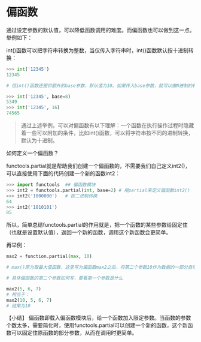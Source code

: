# 偏函数

通过设定参数的默认值，可以降低函数调用的难度。而偏函数也可以做到这一点。举例如下：

int()函数可以把字符串转换为整数，当仅传入字符串时，int()函数默认按十进制转换： 

```python
>>> int('12345')
12345

# 但int()函数还提供额外的base参数，默认值为10。如果传入base参数，就可以做N进制的转换：

>>> int('12345', base=8)
5349
>>> int('12345', 16)
74565
```

> 通过上述举例，可以对偏函数有以下理解：一个函数在执行操作过程时隐藏着一些可以附加的条件，比如int()函数，可以将字符串按不同的进制转换，默认为十进制。

如何定义一个偏函数？

functools.partial就是帮助我们创建一个偏函数的，不需要我们自己定义int2()，可以直接使用下面的代码创建一个新的函数int2：

```python
>>> import functools  ## 偏函数模块
>>> int2 = functools.partial(int, base=2) # 用partial来定义偏函数int2()
>>> int2('1000000')   # 按二进制转换
64
>>> int2('1010101')   
85
```

所以，简单总结functools.partial的作用就是，把一个函数的某些参数给固定住（也就是设置默认值），返回一个新的函数，调用这个新函数会更简单。

再举例：

```python
max2 = function.partial(max, 10) 

# max()原为取最大值函数，这里写为偏函数max2之后，将第二个参数10作为数据的一部分自动加入到要比较的数据左边。

# 具体偏函数的第二个参数如何写，要看第一个参数是什么

max2(5, 6, 7) 
# 相当于：
max2(10, 5, 6, 7) 
# 结果为10 
```

【小结】
偏函数即载入偏函数模块后，给一个函数加入限定参数。当函数的参数个数太多，需要简化时，使用functools.partial可以创建一个新的函数，这个新函数可以固定住原函数的部分参数，从而在调用时更简单。